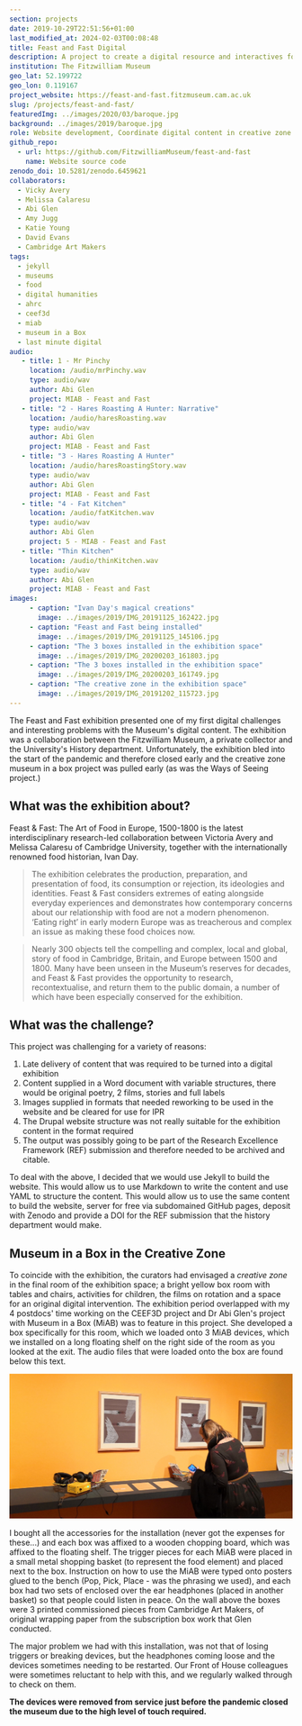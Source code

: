 ```yaml
---
section: projects
date: 2019-10-29T22:51:56+01:00
last_modified_at: 2024-02-03T00:08:48
title: Feast and Fast Digital
description: A project to create a digital resource and interactives for Fitzwilliam Museum's Feast and Fast
institution: The Fitzwilliam Museum
geo_lat: 52.199722
geo_lon: 0.119167
project_website: https://feast-and-fast.fitzmuseum.cam.ac.uk
slug: /projects/feast-and-fast/
featuredImg: ../images/2020/03/baroque.jpg
background: ../images/2019/baroque.jpg  
role: Website development, Coordinate digital content in creative zone.
github_repo: 
  - url: https://github.com/FitzwilliamMuseum/feast-and-fast
    name: Website source code
zenodo_doi: 10.5281/zenodo.6459621
collaborators:
  - Vicky Avery
  - Melissa Calaresu
  - Abi Glen 
  - Amy Jugg
  - Katie Young
  - David Evans
  - Cambridge Art Makers
tags:
  - jekyll
  - museums
  - food
  - digital humanities
  - ahrc 
  - ceef3d
  - miab
  - museum in a Box
  - last minute digital
audio:
   - title: 1 - Mr Pinchy
     location: /audio/mrPinchy.wav
     type: audio/wav
     author: Abi Glen
     project: MIAB - Feast and Fast
   - title: "2 - Hares Roasting A Hunter: Narrative"
     location: /audio/haresRoasting.wav
     type: audio/wav
     author: Abi Glen
     project: MIAB - Feast and Fast
   - title: "3 - Hares Roasting A Hunter"
     location: /audio/haresRoastingStory.wav
     type: audio/wav  
     author: Abi Glen
     project: MIAB - Feast and Fast
   - title: "4 - Fat Kitchen"
     location: /audio/fatKitchen.wav
     type: audio/wav  
     author: Abi Glen
     project: 5 - MIAB - Feast and Fast
   - title: "Thin Kitchen"
     location: /audio/thinKitchen.wav
     type: audio/wav  
     author: Abi Glen
     project: MIAB - Feast and Fast
images:
     - caption: "Ivan Day's magical creations"
       image: ../images/2019/IMG_20191125_162422.jpg
     - caption: "Feast and Fast being installed"
       image: ../images/2019/IMG_20191125_145106.jpg
     - caption: "The 3 boxes installed in the exhibition space"
       image: ../images/2019/IMG_20200203_161803.jpg
     - caption: "The 3 boxes installed in the exhibition space"
       image: ../images/2019/IMG_20200203_161749.jpg
     - caption: "The creative zone in the exhibition space"
       image: ../images/2019/IMG_20191202_115723.jpg
---
```


The Feast and Fast exhibition presented one of my first digital challenges and interesting problems
with the Museum's digital content. The exhibition was a collaboration between the Fitzwilliam Museum, a
private collector and the University's History department. Unfortunately, the exhibition bled into the start of the pandemic 
and therefore closed early and the creative zone museum in a box project was pulled early (as was the Ways of Seeing project.)

## What was the exhibition about?

Feast & Fast: The Art of Food in Europe, 1500-1800 is the latest interdisciplinary research-led collaboration between Victoria Avery and Melissa Calaresu of Cambridge University, together with the internationally renowned food historian, Ivan Day.

> The exhibition celebrates the production, preparation, and presentation of food, its consumption or rejection, its ideologies and identities. Feast & Fast considers extremes of eating alongside everyday experiences and demonstrates how contemporary concerns about our relationship with food are not a modern phenomenon. ‘Eating right’ in early modern Europe was as treacherous and complex an issue as making these food choices now.

> Nearly 300 objects tell the compelling and complex, local and global, story of food in Cambridge, Britain, and Europe between 1500 and 1800. Many have been unseen in the Museum’s reserves for decades, and Feast & Fast provides the opportunity to research, recontextualise, and return them to the public domain, a number of which have been especially conserved for the exhibition.

## What was the challenge?

This project was challenging for a variety of reasons:

1. Late delivery of content that was required to be turned into a digital exhibition
2. Content supplied in a Word document with variable structures, there would be original poetry, 2 films, stories and full labels
3. Images supplied in formats that needed reworking to be used in the website and be cleared for use for IPR
4. The Drupal website structure was not really suitable for the exhibition content in the format required
5. The output was possibly going to be part of the Research Excellence Framework (REF) submission and therefore needed to be archived and citable.

To deal with the above, I decided that we would use Jekyll to build the website. This would allow us to use Markdown to write the content and use YAML to structure the content. This would allow us to use the same content to build the website, server for free via subdomained GitHub pages, deposit with Zenodo and provide a DOI for the REF submission that the history department would make.  

## Museum in a Box in the Creative Zone

To coincide with the exhibition, the curators had envisaged a _creative zone_ in the final room of the exhibition space; a bright yellow box room with 
tables and chairs, activities for children, the films on rotation and a space for an original digital intervention. The exhibition 
period overlapped with my 4 postdocs' time working on the CEEF3D project and Dr Abi Glen's project with Museum in a Box (MiAB) was to feature in this project. 
She developed a box specifically for this room, which we loaded onto 3 MiAB devices, which we installed on a long floating shelf on the right side of the room as you looked at the exit. The audio files 
that were loaded onto the box are found below this text. 

![Installation of the boxes in the Creative Zone](../images/2019/IMG_20191219_155135.jpg)

I bought all the accessories for the installation (never got the expenses for these...) and each box was affixed to a wooden chopping board, which 
was affixed to the floating shelf. The trigger pieces for each MiAB were placed in a small metal shopping basket (to represent the food element) and placed next to the box. Instruction on how to use the MiAB
were typed onto posters glued to the bench (Pop, Pick, Place - was the phrasing we used), and each box had two sets of enclosed over the ear headphones (placed in another basket) so that people could listen in peace.
On the wall above the boxes were 3 printed commissioned pieces from Cambridge Art Makers, of original wrapping paper from the subscription box work that Glen conducted.

The major problem we had with this installation, was not that of losing triggers or breaking devices, but the headphones coming loose and the devices sometimes needing to be restarted. Our 
Front of House colleagues were sometimes reluctant to help with this, and we regularly walked through to check on them.

**The devices were removed from service just before the pandemic closed the museum due to the high level of touch required.** 